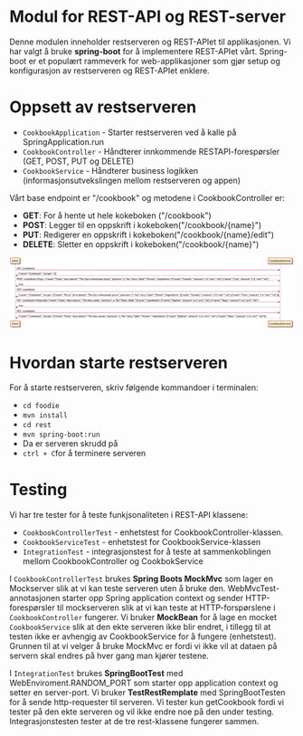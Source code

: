 # Modul for REST-API og REST-server

Denne modulen inneholder restserveren og REST-APIet til applikasjonen. Vi har valgt å bruke **spring-boot** for å implementere REST-APIet vårt.
Spring-boot er et populært rammeverk for web-applikasjoner som gjør setup og konfigurasjon av restserveren og REST-APIet enklere.

# Oppsett av restserveren
- `CookbookApplication` - Starter restserveren ved å kalle på SpringApplication.run
- `CookbookController` - Håndterer innkommende RESTAPI-forespørsler (GET, POST, PUT og DELETE)
- `CookbookService` - Håndterer business logikken (informasjonsutvekslingen mellom restserveren og appen) 

Vårt base endpoint er "/cookbook" og metodene i CookbookController er:

- **GET**: For å hente ut hele kokeboken ("/cookbook")
- **POST**: Legger til en oppskrift i kokeboken("/cookbook/{name}")
- **PUT**: Redigerer en oppskrift i kokeboken("/cookbook/{name}/edit")
- **DELETE**: Sletter en oppskrift i kokeboken("/cookbook/{name}")

![rest](rest.png)

# Hvordan starte restserveren
For å starte restserveren, skriv følgende kommandoer i terminalen: 
- `cd foodie`
- `mvn install` 
- `cd rest`
- `mvn spring-boot:run` 
- Da er serveren skrudd på
- `ctrl + C`for å terminere serveren



# Testing

Vi har tre tester for å teste funkjsonaliteten i REST-API klassene:

- `CookbookControllerTest` - enhetstest for CookbookController-klassen. 
- `CookbookServiceTest` - enhetstest for CookbookService-klassen
- `IntegrationTest` - integrasjonstest for å teste at sammenkoblingen mellom CookbookController og CookbokService

I `CookbookControllerTest` brukes **Spring Boots MockMvc** som lager en Mockserver slik at vi kan teste serveren uten å bruke den. WebMvcTest-annotasjonen starter opp Spring application context og sender HTTP-forespørsler til mockserveren slik at vi kan teste at HTTP-forspørslene i `CookbookController` fungerer. Vi bruker **MockBean** for å lage en mocket `CookbookService` slik at den ekte serveren ikke blir endret, i tillegg til at testen ikke er avhengig av CookbookService for å fungere (enhetstest). Grunnen til at vi velger å bruke MockMvc er fordi vi ikke vil at dataen på servern skal endres på hver gang man kjører testene.

I `IntegrationTest` brukes **SpringBootTest** med WebEnviroment.RANDOM_PORT som starter opp application context og setter en server-port. Vi bruker **TestRestRemplate** med SpringBootTesten for å sende http-requester til serveren. Vi tester kun getCookbook fordi vi tester på den ekte serveren og vil ikke endre noe på den under testing. Integrasjonstesten tester at de tre rest-klassene fungerer sammen.



